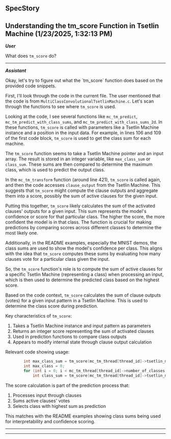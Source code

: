 ## SpecStory

## Understanding the tm_score Function in Tsetlin Machine (1/23/2025, 1:32:13 PM)

_**User**_

What does `tm_score` do?

---

_**Assistant**_

<think>
Okay, let's try to figure out what the `tm_score` function does based on the provided code snippets.

First, I'll look through the code in the current file. The user mentioned that the code is from `MultiClassConvolutionalTsetlinMachine.c`. Let's scan through the functions to see where `tm_score` is used.

Looking at the code, I see several functions like `mc_tm_predict`, `mc_tm_predict_with_class_sums`, and `mc_tm_predict_with_class_sums_2d`. In these functions, `tm_score` is called with parameters like a Tsetlin Machine instance and a position in the input data. For example, in lines 106 and 109 of the first code block, `tm_score` is used to get the class sum for each machine.

The `tm_score` function seems to take a Tsetlin Machine pointer and an input array. The result is stored in an integer variable, like `max_class_sum` or `class_sum`. These sums are then compared to determine the maximum class, which is used to predict the output class.

In the `mc_tm_transform` function (around line 421), `tm_score` is called again, and then the code accesses `clause_output` from the Tsetlin Machine. This suggests that `tm_score` might compute the clause outputs and aggregate them into a score, possibly the sum of active clauses for the given input.

Putting this together, `tm_score` likely calculates the sum of the activated clauses' outputs for a given input. This sum represents the model's confidence or score for that particular class. The higher the score, the more confident the model is in that class. The function is crucial for making predictions by comparing scores across different classes to determine the most likely one.

Additionally, in the README examples, especially the MNIST demos, the class sums are used to show the model's confidence per class. This aligns with the idea that `tm_score` computes these sums by evaluating how many clauses vote for a particular class given the input.

So, the `tm_score` function's role is to compute the sum of active clauses for a specific Tsetlin Machine (representing a class) when processing an input, which is then used to determine the predicted class based on the highest score.
</think>

Based on the code context, `tm_score` calculates the sum of clause outputs (votes) for a given input pattern in a Tsetlin Machine. This is used to determine the class score during prediction.

Key characteristics of `tm_score`:
1. Takes a Tsetlin Machine instance and input pattern as parameters
2. Returns an integer score representing the sum of activated clauses
3. Used in prediction functions to compare class outputs
4. Appears to modify internal state through clause output calculation

Relevant code showing usage:

```106:109:pyTsetlinMachineParallel/MultiClassConvolutionalTsetlinMachine.c
		int max_class_sum = tm_score(mc_tm_thread[thread_id]->tsetlin_machines[0], &X[pos]);
		int max_class = 0;
		for (int i = 0; i < mc_tm_thread[thread_id]->number_of_classes; i++) {	
			int class_sum = tm_score(mc_tm_thread[thread_id]->tsetlin_machines[i], &X[pos]);
```


The score calculation is part of the prediction process that:
1. Processes input through clauses
2. Sums active clauses' votes
3. Selects class with highest sum as prediction

This matches with the README examples showing class sums being used for interpretability and confidence scoring.

---



---

